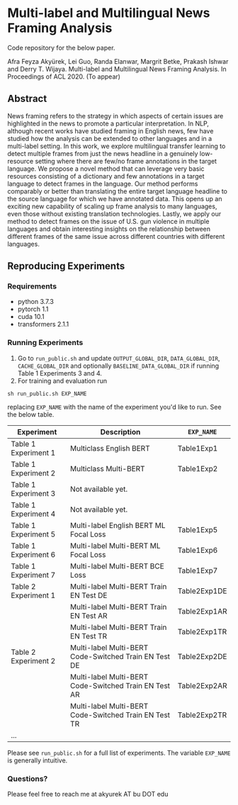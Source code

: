 # Multi-label and Multilingual News Framing Analysis

Code repository for the below paper.

Afra Feyza Akyürek, Lei Guo, Randa Elanwar, Margrit Betke, Prakash Ishwar and Derry T. Wijaya. Multi-label and Multilingual News Framing Analysis. In Proceedings of ACL 2020. (To appear)

## Abstract

News framing refers to the strategy in which aspects of certain issues are highlighted in the news to promote a particular interpretation. In NLP, although recent works have studied framing in English news, few have studied how the analysis can  be extended to other languages and in a multi-label setting. In this work, we explore multilingual transfer learning to detect multiple frames from just the news headline in a genuinely low-resource setting where there are few/no frame annotations in the target language. We propose a novel method that can leverage very basic resources consisting of a dictionary and few annotations in a target language to detect frames in the language. Our method performs comparably or better than translating the entire target language headline to the source language for which we have annotated data. This opens up an exciting new capability of scaling up frame analysis to many languages, even those without existing translation technologies. Lastly, we apply our method to detect frames on the issue of U.S. gun violence in multiple languages and  obtain interesting insights on the relationship between different frames of the same issue across different countries with different languages.


## Reproducing Experiments

### Requirements

* python 3.7.3   
* pytorch 1.1
* cuda 10.1
* transformers 2.1.1


### Running Experiments

1. Go to `run_public.sh` and update `OUTPUT_GLOBAL_DIR`, `DATA_GLOBAL_DIR`, `CACHE_GLOBAL_DIR` and optionally `BASELINE_DATA_GLOBAL_DIR` if running Table 1 Experiments 3 and 4.
2. For training and evaluation run

```
sh run_public.sh EXP_NAME
```

replacing `EXP_NAME` with the name of the experiment you'd like to run. See the below table.

| Experiment           | Description                            | `EXP_NAME` |
|----------------------|----------------------------------------|-----------------|
| Table 1 Experiment 1 | Multiclass English BERT                | Table1Exp1      |
| Table 1 Experiment 2 | Multiclass Multi-BERT                  | Table1Exp2      |
| Table 1 Experiment 3 | Not available yet.                     |                 |
| Table 1 Experiment 4 | Not available yet.                     |                 |
| Table 1 Experiment 5 | Multi-label English BERT ML Focal Loss | Table1Exp5      |
| Table 1 Experiment 6 | Multi-label Multi-BERT ML Focal Loss   | Table1Exp6      |
| Table 1 Experiment 7 | Multi-label Multi-BERT BCE Loss        | Table1Exp7      |
| Table 2 Experiment 1 | Multi-label Multi-BERT Train EN Test DE| Table2Exp1DE    |
| | Multi-label Multi-BERT Train EN Test AR|Table2Exp1AR |
| | Multi-label Multi-BERT Train EN Test TR|Table2Exp1TR |
| Table 2 Experiment 2 | Multi-label Multi-BERT Code-Switched Train EN Test DE| Table2Exp2DE    |
| | Multi-label Multi-BERT Code-Switched Train EN Test AR|Table2Exp2AR |
| | Multi-label Multi-BERT Code-Switched Train EN Test TR|Table2Exp2TR |
|...|

Please see `run_public.sh` for a full list of experiments. The variable `EXP_NAME` is generally intuitive.

### Questions?

Please feel free to reach me at akyurek AT bu DOT edu
